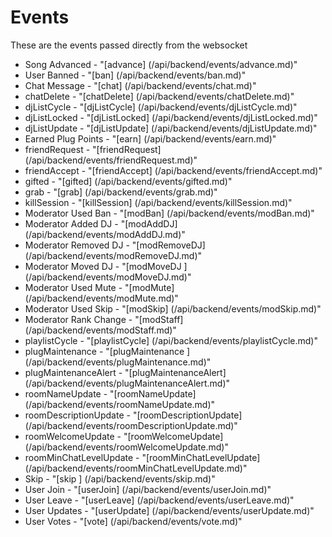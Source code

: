 # Events

These are the events passed directly from the websocket


* Song Advanced          - "[advance]                       (/api/backend/events/advance.md)"
* User Banned            - "[ban]                           (/api/backend/events/ban.md)"
* Chat Message           - "[chat]                          (/api/backend/events/chat.md)"
* chatDelete             - "[chatDelete]                    (/api/backend/events/chatDelete.md)"
* djListCycle            - "[djListCycle]                   (/api/backend/events/djListCycle.md)"
* djListLocked           - "[djListLocked]                  (/api/backend/events/djListLocked.md)"
* djListUpdate           - "[djListUpdate]                  (/api/backend/events/djListUpdate.md)"
* Earned Plug Points     - "[earn]                          (/api/backend/events/earn.md)"
* friendRequest          - "[friendRequest]                 (/api/backend/events/friendRequest.md)"
* friendAccept           - "[friendAccept]                  (/api/backend/events/friendAccept.md)"
* gifted                 - "[gifted]                        (/api/backend/events/gifted.md)"
* grab                   - "[grab]                          (/api/backend/events/grab.md)"
* killSession            - "[killSession]                   (/api/backend/events/killSession.md)"
* Moderator Used Ban     - "[modBan]                        (/api/backend/events/modBan.md)"
* Moderator Added DJ     - "[modAddDJ]                      (/api/backend/events/modAddDJ.md)"
* Moderator Removed DJ   - "[modRemoveDJ]                   (/api/backend/events/modRemoveDJ.md)"
* Moderator Moved DJ     - "[modMoveDJ ]                    (/api/backend/events/modMoveDJ.md)"
* Moderator Used Mute    - "[modMute]                       (/api/backend/events/modMute.md)"
* Moderator Used Skip    - "[modSkip]                       (/api/backend/events/modSkip.md)"
* Moderator Rank Change  - "[modStaff]                      (/api/backend/events/modStaff.md)"
* playlistCycle          - "[playlistCycle]                 (/api/backend/events/playlistCycle.md)"
* plugMaintenance        - "[plugMaintenance ]              (/api/backend/events/plugMaintenance.md)"
* plugMaintenanceAlert   - "[plugMaintenanceAlert]          (/api/backend/events/plugMaintenanceAlert.md)"
* roomNameUpdate         - "[roomNameUpdate]                (/api/backend/events/roomNameUpdate.md)"
* roomDescriptionUpdate  - "[roomDescriptionUpdate]         (/api/backend/events/roomDescriptionUpdate.md)"
* roomWelcomeUpdate      - "[roomWelcomeUpdate]             (/api/backend/events/roomWelcomeUpdate.md)"
* roomMinChatLevelUpdate - "[roomMinChatLevelUpdate]        (/api/backend/events/roomMinChatLevelUpdate.md)"
* Skip                   - "[skip ]                         (/api/backend/events/skip.md)"
* User Join              - "[userJoin]                      (/api/backend/events/userJoin.md)"
* User Leave             - "[userLeave]                     (/api/backend/events/userLeave.md)"
* User Updates           - "[userUpdate]                    (/api/backend/events/userUpdate.md)"
* User Votes             - "[vote]                          (/api/backend/events/vote.md)"